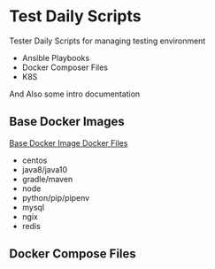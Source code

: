 # Test Daily Scripts

Tester Daily Scripts for managing testing environment

- Ansible Playbooks
- Docker Composer Files
- K8S 

And Also some intro documentation

## Base Docker Images

[Base Docker Image Docker Files](dockers/)

- centos
- java8/java10
- gradle/maven
- node
- python/pip/pipenv
- mysql
- ngix
- redis

## Docker Compose Files